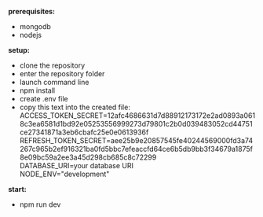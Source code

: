 **prerequisites:**

- mongodb
- nodejs

**setup:**
- clone the repository
- enter the repository folder
- launch command line
- npm install
- create .env file
- copy this text into the created file:
ACCESS_TOKEN_SECRET=12afc4686631d7d88912173172e2ad0893a0618c3ea6581d1bd92e05253556999273d79801c2b0d039483052cd44751ce27341871a3eb6cbafc25e0e0613936f  
REFRESH_TOKEN_SECRET=aee25b9e20857545fe40244569000fd3a74267c965b2ef916321ba0fd5bbc7efeaccfd64ce6b5db9bb3f34679a1875f8e09bc59a2ee3a45d298cb685c8c72299  
DATABASE_URI=your database URI  
NODE_ENV="development"  

**start:**
- npm run dev
